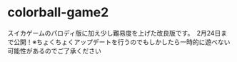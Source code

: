# colorball-game2
スイカゲームのパロディ版に加え少し難易度を上げた改良版です。　2月24日まで公開！※ちょくちょくアップデートを行うのでもしかしたら一時的に遊べない可能性があるのでご了承ください
